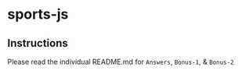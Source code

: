 # sports-js

## Instructions

Please read the individual README.md for ```Answers```, ```Bonus-1```, & ```Bonus-2```